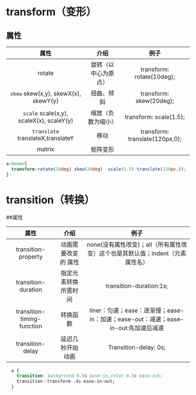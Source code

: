 # transform（变形）

## 属性

|                   属性                    |         介绍         |              例子              |
| :---------------------------------------: | :------------------: | :----------------------------: |
|                  rotate                   | 旋转（以中心为原点） |   transform: rotate(10deg);    |
|  `skew`   skew(x,y), skewX(x), skewY(y)   |      扭曲、倾斜      |    transform: skew(20deg);     |
| `scale`  scale(x,y), scaleX(x), scaleY(y) |  缩放（负数为缩小）  |     transform: scale(1.5);     |
|    `translate`  translateX,translateY     |         移动         | transform: translate(120px,0); |
|                  matrix                   |       矩阵变形       |                                |

```css
a:hover{
  transform:rotate(10deg) skew(20deg)  scale(1.5) translate(120px,0);
}
```



# transition（转换）

##属性

|            属性            |         介绍         |                             例子                             |
| :------------------------: | :------------------: | :----------------------------------------------------------: |
|    transition-property     | 动画需要改变的 属性  | none(没有属性改变)；all（所有属性改变）这个也是其默认值；indent（元素属性名） |
|    transition-duration     | 指定元素转换所需时间 |                   transition-duration:1s;                    |
| transition-timing-function |       转换函数       | liner：匀速；ease：逐渐慢；ease-in：加速；ease-out：减速；ease-in-out:先加速后减速 |
|      transition-delay      |   延迟几秒开始动画   |                    Transition-delay: 0s;                     |

```css
  a {
    transition: background 0.5s ease-in,color 0.3s ease-out;
    transition：transform .4s ease-in-out;
  }
```

